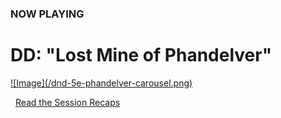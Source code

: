 ### NOW PLAYING

# D<i class="fab fa-d-and-d"></i>D: "Lost Mine of Phandelver"

<div class="featured">
<a href="/campaign">![Image](/dnd-5e-phandelver-carousel.png)</a>
</div>

<i class="fas fa-book-open"></i>&nbsp;&nbsp;[Read the Session Recaps](/campaign/2021-lmop-with-dm-nicole)
